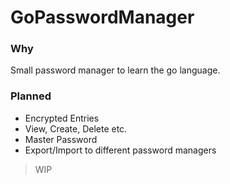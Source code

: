 # GoPasswordManager
### Why
Small password manager to learn the go language.
### Planned
- Encrypted Entries
- View, Create, Delete etc.
- Master Password
- Export/Import to different password managers
> WIP
 
